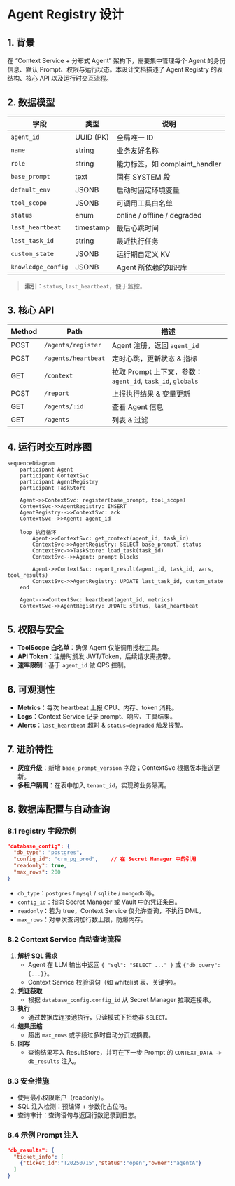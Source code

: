 # Agent Registry 设计

## 1. 背景
在 “Context Service + 分布式 Agent” 架构下，需要集中管理每个 Agent 的身份信息、默认 Prompt、权限与运行状态。本设计文档描述了 Agent Registry 的表结构、核心 API 以及运行时交互流程。

## 2. 数据模型
| 字段 | 类型 | 说明 |
|------|------|------|
| `agent_id` | UUID (PK) | 全局唯一 ID |
| `name` | string | 业务友好名称 |
| `role` | string | 能力标签，如 complaint_handler |
| `base_prompt` | text | 固有 SYSTEM 段 |
| `default_env` | JSONB | 启动时固定环境变量 |
| `tool_scope` | JSONB | 可调用工具白名单 |
| `status` | enum | online / offline / degraded |
| `last_heartbeat` | timestamp | 最后心跳时间 |
| `last_task_id` | string | 最近执行任务 |
| `custom_state` | JSONB | 运行期自定义 KV |
| `knowledge_config` | JSONB | Agent 所依赖的知识库 |

> **索引**：`status`, `last_heartbeat`，便于监控。

## 3. 核心 API
| Method | Path | 描述 |
|--------|------|------|
| POST | `/agents/register` | Agent 注册，返回 `agent_id` |
| POST | `/agents/heartbeat` | 定时心跳，更新状态 & 指标 |
| GET | `/context` | 拉取 Prompt 上下文，参数：`agent_id`, `task_id`, `globals` |
| POST | `/report` | 上报执行结果 & 变量更新 |
| GET | `/agents/:id` | 查看 Agent 信息 |
| GET | `/agents` | 列表 & 过滤 |

## 4. 运行时交互时序图
```mermaid
sequenceDiagram
    participant Agent
    participant ContextSvc
    participant AgentRegistry
    participant TaskStore

    Agent->>ContextSvc: register(base_prompt, tool_scope)
    ContextSvc->>AgentRegistry: INSERT
    AgentRegistry-->>ContextSvc: ack
    ContextSvc-->>Agent: agent_id

    loop 执行循环
        Agent->>ContextSvc: get_context(agent_id, task_id)
        ContextSvc->>AgentRegistry: SELECT base_prompt, status
        ContextSvc->>TaskStore: load_task(task_id)
        ContextSvc-->>Agent: prompt blocks

        Agent->>ContextSvc: report_result(agent_id, task_id, vars, tool_results)
        ContextSvc->>AgentRegistry: UPDATE last_task_id, custom_state
    end

    Agent-->>ContextSvc: heartbeat(agent_id, metrics)
    ContextSvc->>AgentRegistry: UPDATE status, last_heartbeat
```

## 5. 权限与安全
- **ToolScope 白名单**：确保 Agent 仅能调用授权工具。
- **API Token**：注册时颁发 JWT/Token，后续请求需携带。
- **速率限制**：基于 `agent_id` 做 QPS 控制。

## 6. 可观测性
- **Metrics**：每次 heartbeat 上报 CPU、内存、token 消耗。
- **Logs**：Context Service 记录 prompt、响应、工具结果。
- **Alerts**：`last_heartbeat` 超时 & `status=degraded` 触发报警。

## 7. 进阶特性
- **灰度升级**：新增 `base_prompt_version` 字段；ContextSvc 根据版本推送更新。
- **多租户隔离**：在表中加入 `tenant_id`，实现跨业务隔离。 

## 8. 数据库配置与自动查询
### 8.1 registry 字段示例
```json
"database_config": {
  "db_type": "postgres",
  "config_id": "crm_pg_prod",    // 在 Secret Manager 中的引用
  "readonly": true,
  "max_rows": 200
}
```
- `db_type`：`postgres` / `mysql` / `sqlite` / `mongodb` 等。
- `config_id`：指向 Secret Manager 或 Vault 中的凭证条目。
- `readonly`：若为 true，Context Service 仅允许查询，不执行 DML。
- `max_rows`：对单次查询加行数上限，防爆内存。

### 8.2 Context Service 自动查询流程
1. **解析 SQL 需求**  
   - Agent 在 LLM 输出中返回 `{ "sql": "SELECT ..." }` 或 `{"db_query": {...}}`。  
   - Context Service 校验语句（如 whitelist 表、关键字）。
2. **凭证获取**  
   - 根据 `database_config.config_id` 从 Secret Manager 拉取连接串。
3. **执行**  
   - 通过数据库连接池执行，只读模式下拒绝非 `SELECT`。
4. **结果压缩**  
   - 超出 `max_rows` 或字段过多时自动分页或摘要。
5. **回写**  
   - 查询结果写入 ResultStore，并可在下一步 Prompt 的 `CONTEXT_DATA -> db_results` 注入。

### 8.3 安全措施
- 使用最小权限账户（readonly）。
- SQL 注入检测：预编译 + 参数化占位符。
- 查询审计：查询语句与返回行数记录到日志。

### 8.4 示例 Prompt 注入
```json
"db_results": {
  "ticket_info": [
    {"ticket_id":"T20250715","status":"open","owner":"agentA"}
  ]
}
``` 